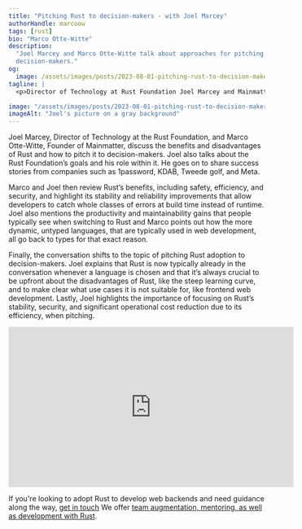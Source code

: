```yaml
---
title: "Pitching Rust to decision-makers - with Joel Marcey"
authorHandle: marcoow
tags: [rust]
bio: "Marco Otte-Witte"
description:
  "Joel Marcey and Marco Otte-Witte talk about approaches for pitching Rust to
  decision-makers."
og:
  image: /assets/images/posts/2023-08-01-pitching-rust-to-decision-makers-with-joel-marcey/og-image.jpg
tagline: |
  <p>Director of Technology at Rust Foundation Joel Marcey and Mainmatter’s Founder Marco Otte-Witte discuss how to pitch Rust to decision makers, share success stories of different companies including 1password, KDAB, Tweede golf, and Meta, and talk about Joel’s role at the Foundation.</p>

image: "/assets/images/posts/2023-08-01-pitching-rust-to-decision-makers-with-joel-marcey/header-visual.jpg"
imageAlt: "Joel's picture on a gray background"
---
```


Joel Marcey, Director of Technology at the Rust Foundation, and Marco
Otte-Witte, Founder of Mainmatter, discuss the benefits and disadvantages of
Rust and how to pitch it to decision-makers. Joel also talks about the Rust
Foundation’s goals and his role within it. He goes on to share success stories
from companies such as 1password, KDAB, Tweede golf, and Meta.

Marco and Joel then review Rust’s benefits, including safety, efficiency, and
security, and highlight its stability and reliability improvements that allow
developers to catch whole classes of errors at build time instead of runtime.
Joel also mentions the productivity and maintainability gains that people
typically see when switching to Rust and Marco points out how the more dynamic,
untyped languages, that are typically used in web development, all go back to
types for that exact reason.

Finally, the conversation shifts to the topic of pitching Rust adoption to
decision-makers. Joel explains that Rust is now typically already in the
conversation whenever a language is chosen and that it’s always crucial to be
upfront about the disadvantages of Rust, like the steep learning curve, and to
make clear what use cases it is not suitable for, like frontend web development.
Lastly, Joel highlights the importance of focusing on Rust’s stability,
security, and significant operational cost reduction due to its efficiency, when
pitching.

<iframe width="560" height="315" src="https://www.youtube-nocookie.com/embed/T951xRBcGD8" title="Embedded video of Joel's interview" frameborder="0" allow="accelerometer; autoplay; clipboard-write; encrypted-media; gyroscope; picture-in-picture" allowfullscreen></iframe>

If you're looking to adopt Rust to develop web backends and need guidance along
the way, [get in touch](/contact/) We offer
[team augmentation, mentoring, as well as development with Rust](/rust-consulting/).
